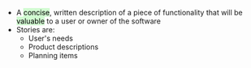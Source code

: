 
- A <mark style="background: #BBFABBA6;">concise</mark>, written description of a piece of functionality that will be <mark style="background: #BBFABBA6;">valuable</mark> to a user or owner of the software
- Stories are:
	- User's needs
	- Product descriptions
	- Planning items

